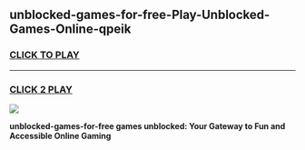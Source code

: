 
## unblocked-games-for-free-Play-Unblocked-Games-Online-qpeik
<h3>
<a href="https://premium76.site?title=unblocked-games-for-free&ref=24A">CLICK TO PLAY</a></h3>
<hr>

<h3>
<a href="https://premium76.site?title=unblocked-games-for-free&ref=24A">CLICK 2 PLAY</a>
  
</h3>

<a href="https://premium76.site?title=unblocked-games-for-free&ref=24A"><img src="https://clearcache.store/games.png"></a>


**unblocked-games-for-free games unblocked: Your Gateway to Fun and Accessible Online Gaming**
